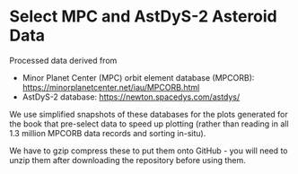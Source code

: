 # Select MPC and AstDyS-2 Asteroid Data

Processed data derived from
 * Minor Planet Center (MPC) orbit element database (MPCORB): https://minorplanetcenter.net/iau/MPCORB.html
 * AstDyS-2 database: https://newton.spacedys.com/astdys/

We use simplified snapshots of these databases for the plots generated for the book that pre-select data 
to speed up plotting (rather than reading in all 1.3 million MPCORB data records and sorting in-situ).

We have to gzip compress these to put them onto GitHub - you will need to unzip them after downloading
the repository before using them.
